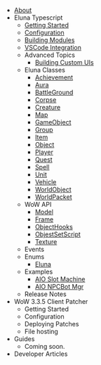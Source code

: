 - [About](/)
- Eluna Typescript
    - [Getting Started](./ets/GettingStarted.md)
    - [Configuration](./ets/Configuration.md)
    - [Building Modules](./ets/Modules.md)
    - [VSCode Integration](./ets/VSCodeIntegration.md)
    - Advanced Topics
        - [Building Custom UIs](./ets/BuildingCustomUIs.md)
    - Eluna Classes
        - [Achievement](./classes/Achievement.md)
        - [Aura](./classes/Aura.md)
        - [BattleGround](./classes/BattleGround.md)
        - [Corpse](./classes/Corpse.md)
        - [Creature](./classes/Creature.md)
        - [Map](./classes/EMap.md)
        - [GameObject](./classes/GameObject.md)
        - [Group](./classes/Group.md)
        - [Item](./classes/Item.md)
        - [Object](./classes/EObject.md)
        - [Player](./classes/Player.md)
        - [Quest](./classes/Quest.md)
        - [Spell](./classes/Spell.md)
        - [Unit](./classes/Unit.md)
        - [Vehicle](./classes/Vehicle.md)
        - [WorldObject](./classes/WorldObject.md)
        - [WorldPacket](./classes/WorldPacket.md)
    - WoW API 
        - [Model](./wowapi/classes/Model.md)
        - [Frame](./wowapi/classes/Frame.md)
        - [ObjectHooks](./wowapi/classes/HookScripts.md)
        - [ObjestSetScript](./wowapi/classes/ObjectSetScript.md)
        - [Texture](./wowapi/classes/Texture.md)
    - Events        
    - Enums
        - [Eluna](./enums/Common.md)
    - Examples
        - [AIO Slot Machine](./examples/aio.slotmachine.md)
        - [AIO NPCBot Mgr](./examples/botmgr.client.md)
    - Release Notes 
- WoW 3.3.5 Client Patcher
    - Getting Started
    - Configuration
    - Deploying Patches
    - File hosting
- Guides
    - Coming soon. 
- Developer Articles

